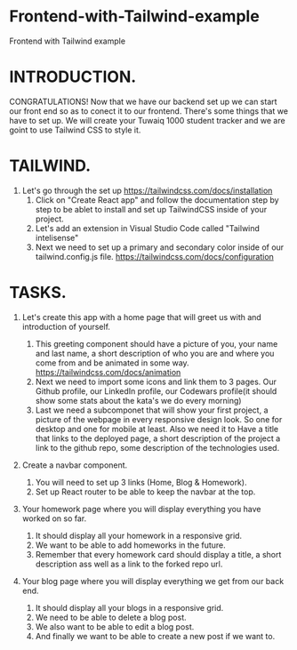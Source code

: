 # Frontend-with-Tailwind-example
Frontend with Tailwind example

# INTRODUCTION.

CONGRATULATIONS!
Now that we have our backend set up we can start our front end so as to conect it to our frontend.
There's some things that we have to set up. We will create your Tuwaiq 1000 student tracker and we are goint to use Tailwind CSS to style it.

# TAILWIND.

1. Let's go through the set up https://tailwindcss.com/docs/installation
    1. Click on "Create React app" and follow the documentation step by step to be ablet to install and set up TailwindCSS inside of your project.
    2. Let's add an extension in Visual Studio Code called "Tailwind intelisense"
    3. Next we need to set up a primary and secondary color inside of our tailwind.config.js file. https://tailwindcss.com/docs/configuration

# TASKS.

1. Let's create this app with a home page that will greet us with and introduction of yourself.
    1. This greeting component should have a picture of you, your name and last name, a short description of who you are and where you come from and be animated in some way. https://tailwindcss.com/docs/animation
    2. Next we need to import some icons and link them to 3 pages. Our Github profile, our LinkedIn profile, our Codewars profile(it should show some stats about the kata's we do every morning)
    3. Last we need a subcomponet that will show your first project, a picture of the webpage in every responsive design look. So one for desktop and one for mobile at least. Also we need it to Have a title that links to the deployed page, a short description of the project a link to the github repo, some description of the technologies used.
    
2. Create a navbar component.
    1.  You will need to set up 3 links (Home, Blog & Homework).
    2.  Set up React router to be able to keep the navbar at the top.

3. Your homework page where you will display everything you have worked on so far.
    1.  It should display all your homework in a responsive grid.
    2.  We want to be able to add homeworks in the future.
    3.  Remember that every homework card should display a title, a short description ass well as a link to the forked repo url.

4. Your blog page where you will display everything we get from our back end.
    1.  It should display all your blogs in a responsive grid.
    2.  We need to be able to delete a blog post.
    3.  We also want to be able to edit a blog post.
    4.  And finally we want to be able to create a new post if we want to.
